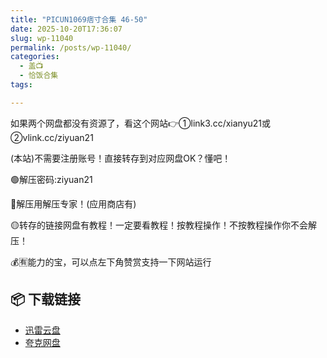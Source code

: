 ```yaml
---
title: "PICUN1069痞寸合集 46-50"
date: 2025-10-20T17:36:07
slug: wp-11040
permalink: /posts/wp-11040/
categories:
  - 盖📺
  - 恰饭合集
tags:

---
```


如果两个网盘都没有资源了，看这个网站👉①link3.cc/xianyu21或②vlink.cc/ziyuan21

(本站)不需要注册账号！直接转存到对应网盘OK？懂吧！

🟢解压密码:ziyuan21

🔵解压用解压专家！(应用商店有)

🟡转存的链接网盘有教程！一定要看教程！按教程操作！不按教程操作你不会解压！

💰🈶能力的宝，可以点左下角赞赏支持一下网站运行

## 📦 下载链接
- [迅雷云盘](https://blziyuan21.com/pay-download/11040?key=887128089b&down_id=0)
- [夸克网盘](https://blziyuan21.com/pay-download/11040?key=887128089b&down_id=1)

